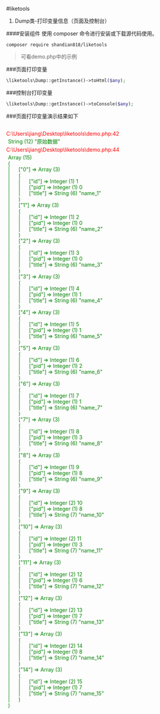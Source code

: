#liketools

1. Dump类-打印变量信息（页面及控制台）

####安装组件
使用 composer 命令进行安装或下载源代码使用。

```shell
composer require shandian818/liketools
```
> 可看demo.php中的示例

###页面打印变量
   
```php
\liketools\Dump::getInstance()->toHtml($any);
```

###控制台打印变量
   
```php
\liketools\Dump::getInstance()->toConsole($any);
```
###页面打印变量演示结果如下
##
<div>
	<p style="color: red;margin: 0">C:\Users\jiang\Desktop\liketools\demo.php:42</p>
	<p style="color: green;line-height: 16px; font-size: 14px;margin: 5px;white-space: nowrap;">
String (12) "原始数据"<br />
	</p>
</div>

<script>
//调试
console.log('%cfile:C:\\Users\\jiang\\Desktop\\liketools\\demo.php:43','color:red');
console.log('%cString (12) "原始数据"\n','color:green');
</script>

<div>
	<p style="color: red;margin: 0">C:\Users\jiang\Desktop\liketools\demo.php:44</p>
	<p style="color: green;line-height: 16px; font-size: 14px;margin: 5px;white-space: nowrap;">
Array (15)<br />
(<br />
|&nbsp;&nbsp;&nbsp;&nbsp;&nbsp;&nbsp;["0"] => Array (3)<br />
|&nbsp;&nbsp;&nbsp;&nbsp;&nbsp;&nbsp;(<br />
|&nbsp;&nbsp;&nbsp;&nbsp;&nbsp;&nbsp;|&nbsp;&nbsp;&nbsp;&nbsp;&nbsp;&nbsp;["id"] => Integer (1) 1<br />
|&nbsp;&nbsp;&nbsp;&nbsp;&nbsp;&nbsp;|&nbsp;&nbsp;&nbsp;&nbsp;&nbsp;&nbsp;["pid"] => Integer (1) 0<br />
|&nbsp;&nbsp;&nbsp;&nbsp;&nbsp;&nbsp;|&nbsp;&nbsp;&nbsp;&nbsp;&nbsp;&nbsp;["title"] => String (6) "name_1"<br />
|&nbsp;&nbsp;&nbsp;&nbsp;&nbsp;&nbsp;)<br />
|&nbsp;&nbsp;&nbsp;&nbsp;&nbsp;&nbsp;["1"] => Array (3)<br />
|&nbsp;&nbsp;&nbsp;&nbsp;&nbsp;&nbsp;(<br />
|&nbsp;&nbsp;&nbsp;&nbsp;&nbsp;&nbsp;|&nbsp;&nbsp;&nbsp;&nbsp;&nbsp;&nbsp;["id"] => Integer (1) 2<br />
|&nbsp;&nbsp;&nbsp;&nbsp;&nbsp;&nbsp;|&nbsp;&nbsp;&nbsp;&nbsp;&nbsp;&nbsp;["pid"] => Integer (1) 0<br />
|&nbsp;&nbsp;&nbsp;&nbsp;&nbsp;&nbsp;|&nbsp;&nbsp;&nbsp;&nbsp;&nbsp;&nbsp;["title"] => String (6) "name_2"<br />
|&nbsp;&nbsp;&nbsp;&nbsp;&nbsp;&nbsp;)<br />
|&nbsp;&nbsp;&nbsp;&nbsp;&nbsp;&nbsp;["2"] => Array (3)<br />
|&nbsp;&nbsp;&nbsp;&nbsp;&nbsp;&nbsp;(<br />
|&nbsp;&nbsp;&nbsp;&nbsp;&nbsp;&nbsp;|&nbsp;&nbsp;&nbsp;&nbsp;&nbsp;&nbsp;["id"] => Integer (1) 3<br />
|&nbsp;&nbsp;&nbsp;&nbsp;&nbsp;&nbsp;|&nbsp;&nbsp;&nbsp;&nbsp;&nbsp;&nbsp;["pid"] => Integer (1) 0<br />
|&nbsp;&nbsp;&nbsp;&nbsp;&nbsp;&nbsp;|&nbsp;&nbsp;&nbsp;&nbsp;&nbsp;&nbsp;["title"] => String (6) "name_3"<br />
|&nbsp;&nbsp;&nbsp;&nbsp;&nbsp;&nbsp;)<br />
|&nbsp;&nbsp;&nbsp;&nbsp;&nbsp;&nbsp;["3"] => Array (3)<br />
|&nbsp;&nbsp;&nbsp;&nbsp;&nbsp;&nbsp;(<br />
|&nbsp;&nbsp;&nbsp;&nbsp;&nbsp;&nbsp;|&nbsp;&nbsp;&nbsp;&nbsp;&nbsp;&nbsp;["id"] => Integer (1) 4<br />
|&nbsp;&nbsp;&nbsp;&nbsp;&nbsp;&nbsp;|&nbsp;&nbsp;&nbsp;&nbsp;&nbsp;&nbsp;["pid"] => Integer (1) 1<br />
|&nbsp;&nbsp;&nbsp;&nbsp;&nbsp;&nbsp;|&nbsp;&nbsp;&nbsp;&nbsp;&nbsp;&nbsp;["title"] => String (6) "name_4"<br />
|&nbsp;&nbsp;&nbsp;&nbsp;&nbsp;&nbsp;)<br />
|&nbsp;&nbsp;&nbsp;&nbsp;&nbsp;&nbsp;["4"] => Array (3)<br />
|&nbsp;&nbsp;&nbsp;&nbsp;&nbsp;&nbsp;(<br />
|&nbsp;&nbsp;&nbsp;&nbsp;&nbsp;&nbsp;|&nbsp;&nbsp;&nbsp;&nbsp;&nbsp;&nbsp;["id"] => Integer (1) 5<br />
|&nbsp;&nbsp;&nbsp;&nbsp;&nbsp;&nbsp;|&nbsp;&nbsp;&nbsp;&nbsp;&nbsp;&nbsp;["pid"] => Integer (1) 1<br />
|&nbsp;&nbsp;&nbsp;&nbsp;&nbsp;&nbsp;|&nbsp;&nbsp;&nbsp;&nbsp;&nbsp;&nbsp;["title"] => String (6) "name_5"<br />
|&nbsp;&nbsp;&nbsp;&nbsp;&nbsp;&nbsp;)<br />
|&nbsp;&nbsp;&nbsp;&nbsp;&nbsp;&nbsp;["5"] => Array (3)<br />
|&nbsp;&nbsp;&nbsp;&nbsp;&nbsp;&nbsp;(<br />
|&nbsp;&nbsp;&nbsp;&nbsp;&nbsp;&nbsp;|&nbsp;&nbsp;&nbsp;&nbsp;&nbsp;&nbsp;["id"] => Integer (1) 6<br />
|&nbsp;&nbsp;&nbsp;&nbsp;&nbsp;&nbsp;|&nbsp;&nbsp;&nbsp;&nbsp;&nbsp;&nbsp;["pid"] => Integer (1) 2<br />
|&nbsp;&nbsp;&nbsp;&nbsp;&nbsp;&nbsp;|&nbsp;&nbsp;&nbsp;&nbsp;&nbsp;&nbsp;["title"] => String (6) "name_6"<br />
|&nbsp;&nbsp;&nbsp;&nbsp;&nbsp;&nbsp;)<br />
|&nbsp;&nbsp;&nbsp;&nbsp;&nbsp;&nbsp;["6"] => Array (3)<br />
|&nbsp;&nbsp;&nbsp;&nbsp;&nbsp;&nbsp;(<br />
|&nbsp;&nbsp;&nbsp;&nbsp;&nbsp;&nbsp;|&nbsp;&nbsp;&nbsp;&nbsp;&nbsp;&nbsp;["id"] => Integer (1) 7<br />
|&nbsp;&nbsp;&nbsp;&nbsp;&nbsp;&nbsp;|&nbsp;&nbsp;&nbsp;&nbsp;&nbsp;&nbsp;["pid"] => Integer (1) 1<br />
|&nbsp;&nbsp;&nbsp;&nbsp;&nbsp;&nbsp;|&nbsp;&nbsp;&nbsp;&nbsp;&nbsp;&nbsp;["title"] => String (6) "name_7"<br />
|&nbsp;&nbsp;&nbsp;&nbsp;&nbsp;&nbsp;)<br />
|&nbsp;&nbsp;&nbsp;&nbsp;&nbsp;&nbsp;["7"] => Array (3)<br />
|&nbsp;&nbsp;&nbsp;&nbsp;&nbsp;&nbsp;(<br />
|&nbsp;&nbsp;&nbsp;&nbsp;&nbsp;&nbsp;|&nbsp;&nbsp;&nbsp;&nbsp;&nbsp;&nbsp;["id"] => Integer (1) 8<br />
|&nbsp;&nbsp;&nbsp;&nbsp;&nbsp;&nbsp;|&nbsp;&nbsp;&nbsp;&nbsp;&nbsp;&nbsp;["pid"] => Integer (1) 3<br />
|&nbsp;&nbsp;&nbsp;&nbsp;&nbsp;&nbsp;|&nbsp;&nbsp;&nbsp;&nbsp;&nbsp;&nbsp;["title"] => String (6) "name_8"<br />
|&nbsp;&nbsp;&nbsp;&nbsp;&nbsp;&nbsp;)<br />
|&nbsp;&nbsp;&nbsp;&nbsp;&nbsp;&nbsp;["8"] => Array (3)<br />
|&nbsp;&nbsp;&nbsp;&nbsp;&nbsp;&nbsp;(<br />
|&nbsp;&nbsp;&nbsp;&nbsp;&nbsp;&nbsp;|&nbsp;&nbsp;&nbsp;&nbsp;&nbsp;&nbsp;["id"] => Integer (1) 9<br />
|&nbsp;&nbsp;&nbsp;&nbsp;&nbsp;&nbsp;|&nbsp;&nbsp;&nbsp;&nbsp;&nbsp;&nbsp;["pid"] => Integer (1) 8<br />
|&nbsp;&nbsp;&nbsp;&nbsp;&nbsp;&nbsp;|&nbsp;&nbsp;&nbsp;&nbsp;&nbsp;&nbsp;["title"] => String (6) "name_9"<br />
|&nbsp;&nbsp;&nbsp;&nbsp;&nbsp;&nbsp;)<br />
|&nbsp;&nbsp;&nbsp;&nbsp;&nbsp;&nbsp;["9"] => Array (3)<br />
|&nbsp;&nbsp;&nbsp;&nbsp;&nbsp;&nbsp;(<br />
|&nbsp;&nbsp;&nbsp;&nbsp;&nbsp;&nbsp;|&nbsp;&nbsp;&nbsp;&nbsp;&nbsp;&nbsp;["id"] => Integer (2) 10<br />
|&nbsp;&nbsp;&nbsp;&nbsp;&nbsp;&nbsp;|&nbsp;&nbsp;&nbsp;&nbsp;&nbsp;&nbsp;["pid"] => Integer (1) 8<br />
|&nbsp;&nbsp;&nbsp;&nbsp;&nbsp;&nbsp;|&nbsp;&nbsp;&nbsp;&nbsp;&nbsp;&nbsp;["title"] => String (7) "name_10"<br />
|&nbsp;&nbsp;&nbsp;&nbsp;&nbsp;&nbsp;)<br />
|&nbsp;&nbsp;&nbsp;&nbsp;&nbsp;&nbsp;["10"] => Array (3)<br />
|&nbsp;&nbsp;&nbsp;&nbsp;&nbsp;&nbsp;(<br />
|&nbsp;&nbsp;&nbsp;&nbsp;&nbsp;&nbsp;|&nbsp;&nbsp;&nbsp;&nbsp;&nbsp;&nbsp;["id"] => Integer (2) 11<br />
|&nbsp;&nbsp;&nbsp;&nbsp;&nbsp;&nbsp;|&nbsp;&nbsp;&nbsp;&nbsp;&nbsp;&nbsp;["pid"] => Integer (1) 3<br />
|&nbsp;&nbsp;&nbsp;&nbsp;&nbsp;&nbsp;|&nbsp;&nbsp;&nbsp;&nbsp;&nbsp;&nbsp;["title"] => String (7) "name_11"<br />
|&nbsp;&nbsp;&nbsp;&nbsp;&nbsp;&nbsp;)<br />
|&nbsp;&nbsp;&nbsp;&nbsp;&nbsp;&nbsp;["11"] => Array (3)<br />
|&nbsp;&nbsp;&nbsp;&nbsp;&nbsp;&nbsp;(<br />
|&nbsp;&nbsp;&nbsp;&nbsp;&nbsp;&nbsp;|&nbsp;&nbsp;&nbsp;&nbsp;&nbsp;&nbsp;["id"] => Integer (2) 12<br />
|&nbsp;&nbsp;&nbsp;&nbsp;&nbsp;&nbsp;|&nbsp;&nbsp;&nbsp;&nbsp;&nbsp;&nbsp;["pid"] => Integer (1) 6<br />
|&nbsp;&nbsp;&nbsp;&nbsp;&nbsp;&nbsp;|&nbsp;&nbsp;&nbsp;&nbsp;&nbsp;&nbsp;["title"] => String (7) "name_12"<br />
|&nbsp;&nbsp;&nbsp;&nbsp;&nbsp;&nbsp;)<br />
|&nbsp;&nbsp;&nbsp;&nbsp;&nbsp;&nbsp;["12"] => Array (3)<br />
|&nbsp;&nbsp;&nbsp;&nbsp;&nbsp;&nbsp;(<br />
|&nbsp;&nbsp;&nbsp;&nbsp;&nbsp;&nbsp;|&nbsp;&nbsp;&nbsp;&nbsp;&nbsp;&nbsp;["id"] => Integer (2) 13<br />
|&nbsp;&nbsp;&nbsp;&nbsp;&nbsp;&nbsp;|&nbsp;&nbsp;&nbsp;&nbsp;&nbsp;&nbsp;["pid"] => Integer (1) 7<br />
|&nbsp;&nbsp;&nbsp;&nbsp;&nbsp;&nbsp;|&nbsp;&nbsp;&nbsp;&nbsp;&nbsp;&nbsp;["title"] => String (7) "name_13"<br />
|&nbsp;&nbsp;&nbsp;&nbsp;&nbsp;&nbsp;)<br />
|&nbsp;&nbsp;&nbsp;&nbsp;&nbsp;&nbsp;["13"] => Array (3)<br />
|&nbsp;&nbsp;&nbsp;&nbsp;&nbsp;&nbsp;(<br />
|&nbsp;&nbsp;&nbsp;&nbsp;&nbsp;&nbsp;|&nbsp;&nbsp;&nbsp;&nbsp;&nbsp;&nbsp;["id"] => Integer (2) 14<br />
|&nbsp;&nbsp;&nbsp;&nbsp;&nbsp;&nbsp;|&nbsp;&nbsp;&nbsp;&nbsp;&nbsp;&nbsp;["pid"] => Integer (1) 8<br />
|&nbsp;&nbsp;&nbsp;&nbsp;&nbsp;&nbsp;|&nbsp;&nbsp;&nbsp;&nbsp;&nbsp;&nbsp;["title"] => String (7) "name_14"<br />
|&nbsp;&nbsp;&nbsp;&nbsp;&nbsp;&nbsp;)<br />
|&nbsp;&nbsp;&nbsp;&nbsp;&nbsp;&nbsp;["14"] => Array (3)<br />
|&nbsp;&nbsp;&nbsp;&nbsp;&nbsp;&nbsp;(<br />
|&nbsp;&nbsp;&nbsp;&nbsp;&nbsp;&nbsp;|&nbsp;&nbsp;&nbsp;&nbsp;&nbsp;&nbsp;["id"] => Integer (2) 15<br />
|&nbsp;&nbsp;&nbsp;&nbsp;&nbsp;&nbsp;|&nbsp;&nbsp;&nbsp;&nbsp;&nbsp;&nbsp;["pid"] => Integer (1) 7<br />
|&nbsp;&nbsp;&nbsp;&nbsp;&nbsp;&nbsp;|&nbsp;&nbsp;&nbsp;&nbsp;&nbsp;&nbsp;["title"] => String (7) "name_15"<br />
|&nbsp;&nbsp;&nbsp;&nbsp;&nbsp;&nbsp;)<br />
)<br />
	</p>
</div>

<script>
//调试
console.log('%cfile:C:\\Users\\jiang\\Desktop\\liketools\\demo.php:45','color:red');
console.log('%cArray (15)\n(\n|    ["0"] => Array (3)\n|    (\n|    |    ["id"] => Integer (1) 1\n|    |    ["pid"] => Integer (1) 0\n|    |    ["title"] => String (6) "name_1"\n|    )\n|    ["1"] => Array (3)\n|    (\n|    |    ["id"] => Integer (1) 2\n|    |    ["pid"] => Integer (1) 0\n|    |    ["title"] => String (6) "name_2"\n|    )\n|    ["2"] => Array (3)\n|    (\n|    |    ["id"] => Integer (1) 3\n|    |    ["pid"] => Integer (1) 0\n|    |    ["title"] => String (6) "name_3"\n|    )\n|    ["3"] => Array (3)\n|    (\n|    |    ["id"] => Integer (1) 4\n|    |    ["pid"] => Integer (1) 1\n|    |    ["title"] => String (6) "name_4"\n|    )\n|    ["4"] => Array (3)\n|    (\n|    |    ["id"] => Integer (1) 5\n|    |    ["pid"] => Integer (1) 1\n|    |    ["title"] => String (6) "name_5"\n|    )\n|    ["5"] => Array (3)\n|    (\n|    |    ["id"] => Integer (1) 6\n|    |    ["pid"] => Integer (1) 2\n|    |    ["title"] => String (6) "name_6"\n|    )\n|    ["6"] => Array (3)\n|    (\n|    |    ["id"] => Integer (1) 7\n|    |    ["pid"] => Integer (1) 1\n|    |    ["title"] => String (6) "name_7"\n|    )\n|    ["7"] => Array (3)\n|    (\n|    |    ["id"] => Integer (1) 8\n|    |    ["pid"] => Integer (1) 3\n|    |    ["title"] => String (6) "name_8"\n|    )\n|    ["8"] => Array (3)\n|    (\n|    |    ["id"] => Integer (1) 9\n|    |    ["pid"] => Integer (1) 8\n|    |    ["title"] => String (6) "name_9"\n|    )\n|    ["9"] => Array (3)\n|    (\n|    |    ["id"] => Integer (2) 10\n|    |    ["pid"] => Integer (1) 8\n|    |    ["title"] => String (7) "name_10"\n|    )\n|    ["10"] => Array (3)\n|    (\n|    |    ["id"] => Integer (2) 11\n|    |    ["pid"] => Integer (1) 3\n|    |    ["title"] => String (7) "name_11"\n|    )\n|    ["11"] => Array (3)\n|    (\n|    |    ["id"] => Integer (2) 12\n|    |    ["pid"] => Integer (1) 6\n|    |    ["title"] => String (7) "name_12"\n|    )\n|    ["12"] => Array (3)\n|    (\n|    |    ["id"] => Integer (2) 13\n|    |    ["pid"] => Integer (1) 7\n|    |    ["title"] => String (7) "name_13"\n|    )\n|    ["13"] => Array (3)\n|    (\n|    |    ["id"] => Integer (2) 14\n|    |    ["pid"] => Integer (1) 8\n|    |    ["title"] => String (7) "name_14"\n|    )\n|    ["14"] => Array (3)\n|    (\n|    |    ["id"] => Integer (2) 15\n|    |    ["pid"] => Integer (1) 7\n|    |    ["title"] => String (7) "name_15"\n|    )\n)\n','color:green');
</script>